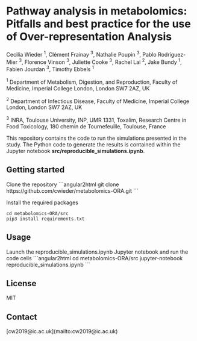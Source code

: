 # Pathway analysis in metabolomics: Pitfalls and best practice for the use of Over-representation Analysis

Cecilia Wieder <sup>1</sup>, Clément Frainay <sup>3</sup>, Nathalie Poupin <sup>3</sup>, Pablo Rodríguez-Mier <sup>3</sup>,
Florence Vinson <sup>3</sup>, Juliette Cooke <sup>3</sup>, Rachel Lai <sup>2</sup>, Jake Bundy <sup>1</sup>, Fabien Jourdan <sup>3</sup>, Timothy Ebbels <sup>1</sup>

<sup>1</sup> Department of Metabolism, Digestion, and Reproduction, Faculty of Medicine, Imperial College London, London SW7 2AZ, UK

<sup>2</sup> Department of Infectious Disease, Faculty of Medicine, Imperial College London, London SW7 2AZ, UK

<sup>3</sup> INRA, Toulouse University, INP, UMR 1331, Toxalim, Research Centre in Food Toxicology, 180 chemin de Tournefeuille, Toulouse, France


This repository contains the code to run the simulations presented in the study. The Python code to generate the results 
is contained within the Jupyter notebook **src/reproducible_simulations.ipynb**.

<h2>Getting started</h2>
Clone the repository
```angular2html
git clone https://github.com/cwieder/metabolomics-ORA.git
```

Install the required packages
```
cd metabolomics-ORA/src
pip3 install requirements.txt
```
<h2>Usage</h2>
Launch the reproducible_simulations.ipynb Jupyter notebook and run the code cells
```angular2html
cd metabolomics-ORA/src
jupyter-notebook reproducible_simulations.ipynb
```

<h2>License</h2>
MIT

<h2>Contact</h2>
[cw2019@ic.ac.uk](mailto:cw2019@ic.ac.uk)